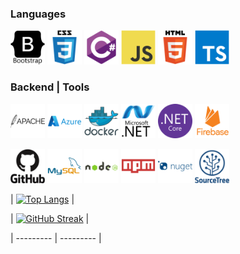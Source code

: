 
<h3 align="left">Languages</h3>
<p align="left">  
<img src="https://raw.githubusercontent.com/devicons/devicon/master/icons/bootstrap/bootstrap-plain-wordmark.svg" alt="Bootstrap" width="55" height="55"/>
<img src="https://raw.githubusercontent.com/devicons/devicon/master/icons/css3/css3-original-wordmark.svg" alt="CSS3" width="55" height="55"/>
<img src="https://raw.githubusercontent.com/devicons/devicon/master/icons/csharp/csharp-original.svg" alt="C#" width="55" height="55"/>
<img src="https://raw.githubusercontent.com/devicons/devicon/master/icons/javascript/javascript-original.svg" alt="JavaScript" width="55" height="55"/>
<img src="https://raw.githubusercontent.com/devicons/devicon/master/icons/html5/html5-original-wordmark.svg" alt="HTML5" width="55" height="55"/>
<img src="https://raw.githubusercontent.com/devicons/devicon/master/icons/typescript/typescript-original.svg" alt="TypeScript" width="55" height="55"/>
</p>

<h3 align="left">Backend | Tools</h3>
<p align="left">
<img src="https://raw.githubusercontent.com/devicons/devicon/master/icons/apache/apache-line-wordmark.svg" alt="Apache" width="55" height="55"/>
<img src="https://raw.githubusercontent.com/devicons/devicon/master/icons/azure/azure-original-wordmark.svg" alt="Azure" width="55" height="55"/>
<img src="https://raw.githubusercontent.com/devicons/devicon/master/icons/docker/docker-original-wordmark.svg" alt="Docker" width="55" height="55"/>
<img src="https://raw.githubusercontent.com/devicons/devicon/master/icons/dot-net/dot-net-original-wordmark.svg" alt="Dotnet" width="55" height="55"/>
<img src="https://raw.githubusercontent.com/devicons/devicon/master/icons/dotnetcore/dotnetcore-original.svg" alt="Dotnet Core" width="55" height="55"/>
<img src="https://raw.githubusercontent.com/devicons/devicon/master/icons/firebase/firebase-plain-wordmark.svg" alt="Firebase" width="55" height="55"/>
</p>

<p align="left">
<img src="https://raw.githubusercontent.com/devicons/devicon/master/icons/github/github-original-wordmark.svg" alt="GitHub" width="55" height="55"/>
<img src="https://raw.githubusercontent.com/devicons/devicon/master/icons/mysql/mysql-original-wordmark.svg" alt="MySQL" width="55" height="55"/>
<img src="https://raw.githubusercontent.com/devicons/devicon/master/icons/nodejs/nodejs-original-wordmark.svg" alt="Node" width="55" height="55"/> 
<img src="https://raw.githubusercontent.com/devicons/devicon/master/icons/npm/npm-original-wordmark.svg" alt="NPM" width="55" height="55"/> 
<img src="https://raw.githubusercontent.com/devicons/devicon/master/icons/nuget/nuget-original-wordmark.svg" alt="NuGet" width="55" height="55"/>
<img src="https://raw.githubusercontent.com/devicons/devicon/master/icons/sourcetree/sourcetree-original-wordmark.svg" alt="Sourcetree" width="55" height="55"/>
</p>


| [![Top Langs](https://github-readme-stats.vercel.app/api/top-langs/?username=gittjar&layout=compact&theme=nord)](https://github.com/gittjar/github-readme-stats) |

| [![GitHub Streak](https://github-readme-streak-stats.herokuapp.com?user=gittjar&theme=nord&date_format=j%20M%5B%20Y%5D&mode=weekly)](https://git.io/streak-stats) |

| --------- | --------- |


